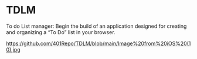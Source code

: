 # TDLM
To do List manager: Begin the build of an application designed for creating and organizing a “To Do” list in your browser.

https://github.com/401Repo/TDLM/blob/main/Image%20from%20iOS%20(10).jpg

